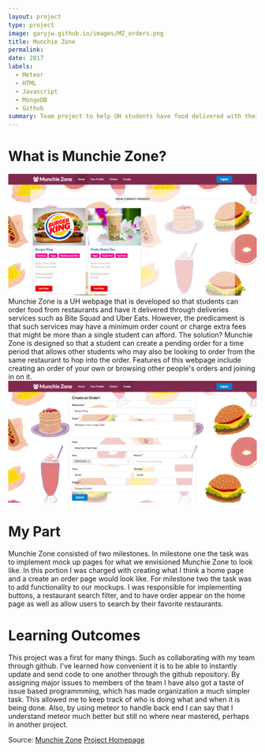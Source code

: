 ```yaml
---
layout: project
type: project
image: garyjw.github.io/images/MZ_orders.png
title: Munchie Zone
permalink:
date: 2017
labels:
  - Meteor
  - HTML
  - Javascript
  - MongoDB
  - Github
summary: Team project to help UH students have food delivered with their order cost under the delivery minimum.
---
```


# What is Munchie Zone?
<img class="ui medium right floated rounded image" src="/images/MZ_orders.png">Munchie Zone is a UH webpage that is developed so that students can order food from restaurants and have it delivered through deliveries services such as Bite Squad and Uber Eats. However, the predicament is that such services may have a minimum order count or charge extra fees that might be more than a single student can afford. The solution? Munchie Zone is designed so that a student can create a pending order for a time period that allows other students who may also be looking to order from the same restaurant to hop into the order. Features of this webpage include creating an order of your own or browsing other people's orders and joining in on it.
<img class="ui medium right floated rounded image" src="/images/MZ_create.png">

# My Part
Munchie Zone consisted of two milestones. In milestone one the task was to implement mock up pages for what we envisioned Munchie Zone to look like. In this portion I was charged with creating what I think a home page and a create an order page would look like. For milestone two the task was to add functionality to our mockups. I was responsible for implementing buttons, a restaurant search filter, and to have order appear on the home page as well as allow users to search by their favorite restaurants. 

# Learning Outcomes
This project was a first for many things. Such as collaborating with my team through github. I've learned how convenient it is to be able to instantly update and send code to one another through the github repository. By assigning major issues to members of the team I have also got a taste of issue based programmming, which has made organization a much simpler task. This allowed me to keep track of who is doing what and when it is being done. Also, by using meteor to handle back end I can say that I understand meteor much better but still no where near mastered, perhaps in another project. 

Source: <i class="large github icon"></i><a href="https://github.com/munchiezone/munchiezone.github.io">Munchie Zone</a>
<a href="https://munchiezone.github.io/">Project Homepage</a>
